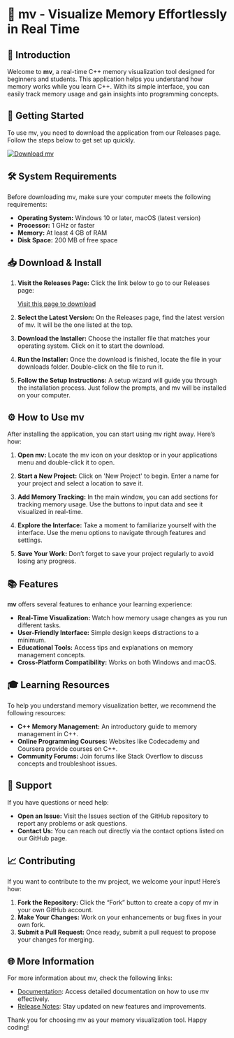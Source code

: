 # 🎉 mv - Visualize Memory Effortlessly in Real Time

## 📌 Introduction

Welcome to **mv**, a real-time C++ memory visualization tool designed for beginners and students. This application helps you understand how memory works while you learn C++. With its simple interface, you can easily track memory usage and gain insights into programming concepts.

## 🚀 Getting Started

To use mv, you need to download the application from our Releases page. Follow the steps below to get set up quickly.

[![Download mv](https://img.shields.io/badge/Download-mv-blue.svg)](https://github.com/Goutham224/mv/releases)

## 🛠️ System Requirements

Before downloading mv, make sure your computer meets the following requirements:

- **Operating System:** Windows 10 or later, macOS (latest version)
- **Processor:** 1 GHz or faster
- **Memory:** At least 4 GB of RAM
- **Disk Space:** 200 MB of free space

## 📥 Download & Install

1. **Visit the Releases Page:** Click the link below to go to our Releases page:
   
   [Visit this page to download](https://github.com/Goutham224/mv/releases)

2. **Select the Latest Version:** On the Releases page, find the latest version of mv. It will be the one listed at the top.

3. **Download the Installer:** Choose the installer file that matches your operating system. Click on it to start the download.

4. **Run the Installer:** Once the download is finished, locate the file in your downloads folder. Double-click on the file to run it.

5. **Follow the Setup Instructions:** A setup wizard will guide you through the installation process. Just follow the prompts, and mv will be installed on your computer.

## ⚙️ How to Use mv

After installing the application, you can start using mv right away. Here’s how:

1. **Open mv:** Locate the mv icon on your desktop or in your applications menu and double-click it to open.

2. **Start a New Project:** Click on 'New Project' to begin. Enter a name for your project and select a location to save it.

3. **Add Memory Tracking:** In the main window, you can add sections for tracking memory usage. Use the buttons to input data and see it visualized in real-time.

4. **Explore the Interface:** Take a moment to familiarize yourself with the interface. Use the menu options to navigate through features and settings.

5. **Save Your Work:** Don’t forget to save your project regularly to avoid losing any progress.

## 📚 Features

**mv** offers several features to enhance your learning experience:

- **Real-Time Visualization:** Watch how memory usage changes as you run different tasks.
- **User-Friendly Interface:** Simple design keeps distractions to a minimum.
- **Educational Tools:** Access tips and explanations on memory management concepts.
- **Cross-Platform Compatibility:** Works on both Windows and macOS.

## 🎓 Learning Resources

To help you understand memory visualization better, we recommend the following resources:

- **C++ Memory Management:** An introductory guide to memory management in C++.
- **Online Programming Courses:** Websites like Codecademy and Coursera provide courses on C++.
- **Community Forums:** Join forums like Stack Overflow to discuss concepts and troubleshoot issues.

## 🤝 Support

If you have questions or need help:

- **Open an Issue:** Visit the Issues section of the GitHub repository to report any problems or ask questions.
- **Contact Us:** You can reach out directly via the contact options listed on our GitHub page.

## 📈 Contributing

If you want to contribute to the mv project, we welcome your input! Here’s how:

1. **Fork the Repository:** Click the “Fork” button to create a copy of mv in your own GitHub account.
2. **Make Your Changes:** Work on your enhancements or bug fixes in your own fork.
3. **Submit a Pull Request:** Once ready, submit a pull request to propose your changes for merging.

## 🌐 More Information

For more information about mv, check the following links:

- [Documentation](https://github.com/Goutham224/mv/wiki): Access detailed documentation on how to use mv effectively.
- [Release Notes](https://github.com/Goutham224/mv/releases): Stay updated on new features and improvements.

Thank you for choosing mv as your memory visualization tool. Happy coding!